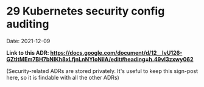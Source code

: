# 29 Kubernetes security config auditing

Date: 2021-12-09

**Link to this ADR: https://docs.google.com/document/d/12__IvU126-GZtltMEm7BH7bNlKh8xLfjnLnNYloNilA/edit#heading=h.49vl3zxwy062**

(Security-related ADRs are stored privately. It's useful to keep this sign-post here, so it is findable with all the other ADRs)

